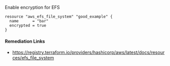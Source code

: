 
Enable encryption for EFS

```hcl
resource "aws_efs_file_system" "good_example" {
  name      = "bar"
  encrypted = true
}
```

#### Remediation Links
 - https://registry.terraform.io/providers/hashicorp/aws/latest/docs/resources/efs_file_system

